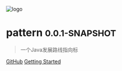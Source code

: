 ![logo](_media/pattern.svg)

# pattern <small>0.0.1-SNAPSHOT</small>

> 一个Java发展路线指向标

[GitHub](https://github.com/buildupchao/pattern)
[Getting Started](#introduction)